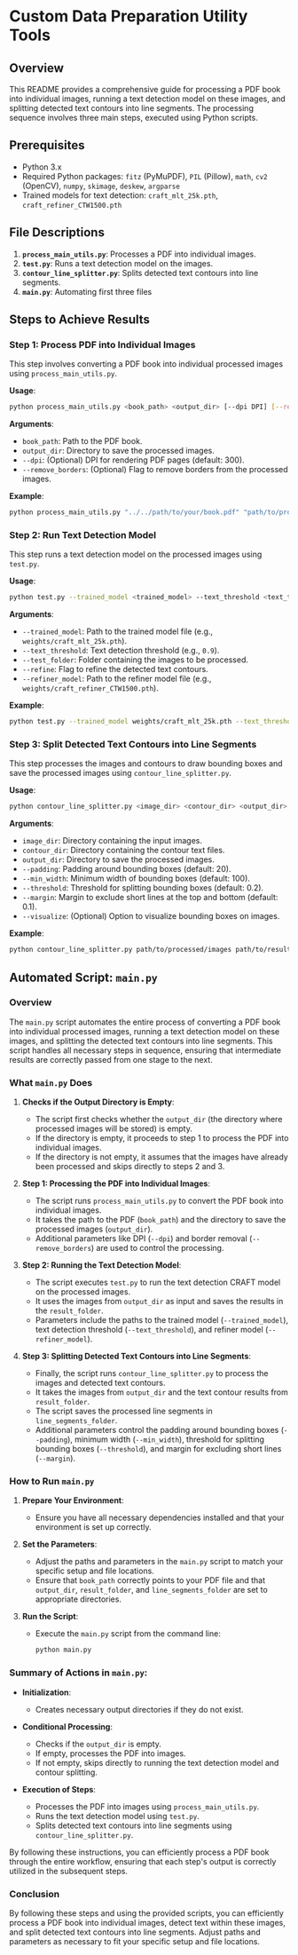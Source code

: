 # Custom Data Preparation Utility Tools

## Overview

This README provides a comprehensive guide for processing a PDF book into individual images, running a text detection model on these images, and splitting detected text contours into line segments. The processing sequence involves three main steps, executed using Python scripts.

## Prerequisites

- Python 3.x
- Required Python packages: `fitz` (PyMuPDF), `PIL` (Pillow), `math`, `cv2` (OpenCV), `numpy`, `skimage`, `deskew`, `argparse`
- Trained models for text detection: `craft_mlt_25k.pth`, `craft_refiner_CTW1500.pth`

## File Descriptions

1. **`process_main_utils.py`**: Processes a PDF into individual images.
2. **`test.py`**: Runs a text detection model on the images.
3. **`contour_line_splitter.py`**: Splits detected text contours into line segments.
4. **`main.py`**: Automating first three files

## Steps to Achieve Results

### Step 1: Process PDF into Individual Images

This step involves converting a PDF book into individual processed images using `process_main_utils.py`.

**Usage**:
```bash
python process_main_utils.py <book_path> <output_dir> [--dpi DPI] [--remove_borders]
```

**Arguments**:
- `book_path`: Path to the PDF book.
- `output_dir`: Directory to save the processed images.
- `--dpi`: (Optional) DPI for rendering PDF pages (default: 300).
- `--remove_borders`: (Optional) Flag to remove borders from the processed images.

**Example**:
```bash
python process_main_utils.py "../../path/to/your/book.pdf" "path/to/processed/images" --dpi 300 --remove_borders
```

### Step 2: Run Text Detection Model

This step runs a text detection model on the processed images using `test.py`.

**Usage**:
```bash
python test.py --trained_model <trained_model> --text_threshold <text_threshold> --test_folder <test_folder> --refine --refiner_model <refiner_model>
```

**Arguments**:
- `--trained_model`: Path to the trained model file (e.g., `weights/craft_mlt_25k.pth`).
- `--text_threshold`: Text detection threshold (e.g., `0.9`).
- `--test_folder`: Folder containing the images to be processed.
- `--refine`: Flag to refine the detected text contours.
- `--refiner_model`: Path to the refiner model file (e.g., `weights/craft_refiner_CTW1500.pth`).

**Example**:
```bash
python test.py --trained_model weights/craft_mlt_25k.pth --text_threshold 0.9 --test_folder path/to/processed/images --refine --refiner_model weights/craft_refiner_CTW1500.pth
```

### Step 3: Split Detected Text Contours into Line Segments

This step processes the images and contours to draw bounding boxes and save the processed images using `contour_line_splitter.py`.

**Usage**:
```bash
python contour_line_splitter.py <image_dir> <contour_dir> <output_dir> [--padding PADDING] [--min_width MIN_WIDTH] [--threshold THRESHOLD] [--margin MARGIN] [--visualize]
```

**Arguments**:
- `image_dir`: Directory containing the input images.
- `contour_dir`: Directory containing the contour text files.
- `output_dir`: Directory to save the processed images.
- `--padding`: Padding around bounding boxes (default: 20).
- `--min_width`: Minimum width of bounding boxes (default: 100).
- `--threshold`: Threshold for splitting bounding boxes (default: 0.2).
- `--margin`: Margin to exclude short lines at the top and bottom (default: 0.1).
- `--visualize`: (Optional) Option to visualize bounding boxes on images.

**Example**:
```bash
python contour_line_splitter.py path/to/processed/images path/to/result path/to/line_segments --padding 100 --min_width 0 --threshold 0.6 --margin 0.0
```

## Automated Script: `main.py`

### Overview

The `main.py` script automates the entire process of converting a PDF book into individual processed images, running a text detection model on these images, and splitting the detected text contours into line segments. This script handles all necessary steps in sequence, ensuring that intermediate results are correctly passed from one stage to the next.

### What `main.py` Does

1. **Checks if the Output Directory is Empty**:
   - The script first checks whether the `output_dir` (the directory where processed images will be stored) is empty.
   - If the directory is empty, it proceeds to step 1 to process the PDF into individual images.
   - If the directory is not empty, it assumes that the images have already been processed and skips directly to steps 2 and 3.

2. **Step 1: Processing the PDF into Individual Images**:
   - The script runs `process_main_utils.py` to convert the PDF book into individual images.
   - It takes the path to the PDF (`book_path`) and the directory to save the processed images (`output_dir`).
   - Additional parameters like DPI (`--dpi`) and border removal (`--remove_borders`) are used to control the processing.

3. **Step 2: Running the Text Detection Model**:
   - The script executes `test.py` to run the text detection CRAFT model on the processed images.
   - It uses the images from `output_dir` as input and saves the results in the `result_folder`.
   - Parameters include the paths to the trained model (`--trained_model`), text detection threshold (`--text_threshold`), and refiner model (`--refiner_model`).

4. **Step 3: Splitting Detected Text Contours into Line Segments**:
   - Finally, the script runs `contour_line_splitter.py` to process the images and detected text contours.
   - It takes the images from `output_dir` and the text contour results from `result_folder`.
   - The script saves the processed line segments in `line_segments_folder`.
   - Additional parameters control the padding around bounding boxes (`--padding`), minimum width (`--min_width`), threshold for splitting bounding boxes (`--threshold`), and margin for excluding short lines (`--margin`).

### How to Run `main.py`

1. **Prepare Your Environment**:
   - Ensure you have all necessary dependencies installed and that your environment is set up correctly.

2. **Set the Parameters**:
   - Adjust the paths and parameters in the `main.py` script to match your specific setup and file locations.
   - Ensure that `book_path` correctly points to your PDF file and that `output_dir`, `result_folder`, and `line_segments_folder` are set to appropriate directories.

3. **Run the Script**:
   - Execute the `main.py` script from the command line:
     ```bash
     python main.py
     ```

### Summary of Actions in `main.py`:

- **Initialization**:
  - Creates necessary output directories if they do not exist.

- **Conditional Processing**:
  - Checks if the `output_dir` is empty.
  - If empty, processes the PDF into images.
  - If not empty, skips directly to running the text detection model and contour splitting.

- **Execution of Steps**:
  - Processes the PDF into images using `process_main_utils.py`.
  - Runs the text detection model using `test.py`.
  - Splits detected text contours into line segments using `contour_line_splitter.py`.

By following these instructions, you can efficiently process a PDF book through the entire workflow, ensuring that each step's output is correctly utilized in the subsequent steps.

### Conclusion

By following these steps and using the provided scripts, you can efficiently process a PDF book into individual images, detect text within these images, and split detected text contours into line segments. Adjust paths and parameters as necessary to fit your specific setup and file locations.